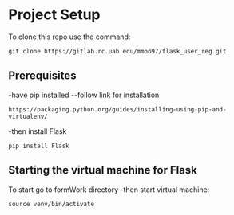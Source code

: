 # Project Setup 


To clone this repo use the command: 
```
git clone https://gitlab.rc.uab.edu/mmoo97/flask_user_reg.git

```
## Prerequisites 
-have pip installed 
--follow link for installation 
```
https://packaging.python.org/guides/installing-using-pip-and-virtualenv/
```
-then install Flask 
```
pip install Flask
```

## Starting the virtual machine for Flask

To start go to formWork directory 
-then start virtual machine:
```
source venv/bin/activate 
```

